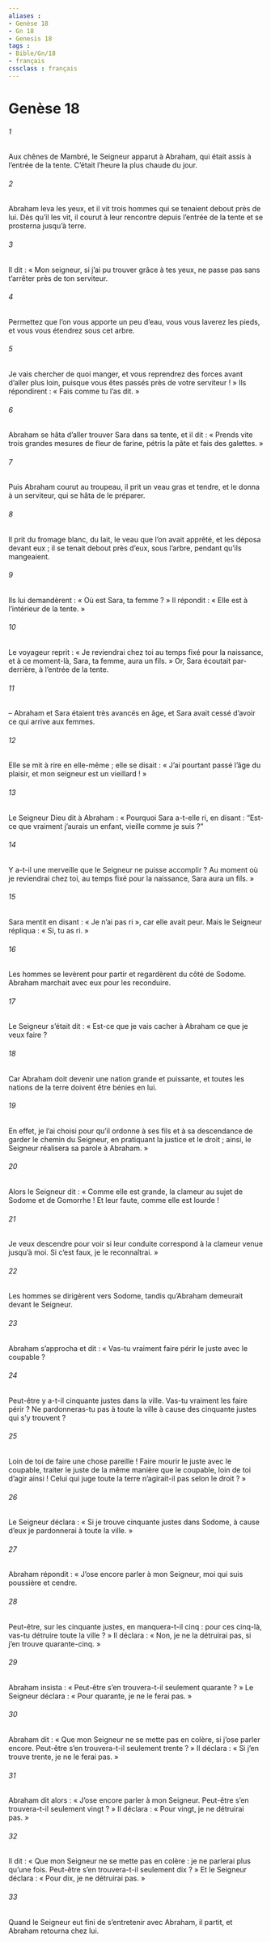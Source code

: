 ```yaml
---
aliases : 
- Genèse 18
- Gn 18
- Genesis 18
tags : 
- Bible/Gn/18
- français
cssclass : français
---
```


# Genèse 18

###### 1
Aux chênes de Mambré, le Seigneur apparut à Abraham, qui était assis à l’entrée de la tente. C’était l’heure la plus chaude du jour.
###### 2
Abraham leva les yeux, et il vit trois hommes qui se tenaient debout près de lui. Dès qu’il les vit, il courut à leur rencontre depuis l’entrée de la tente et se prosterna jusqu’à terre.
###### 3
Il dit : « Mon seigneur, si j’ai pu trouver grâce à tes yeux, ne passe pas sans t’arrêter près de ton serviteur.
###### 4
Permettez que l’on vous apporte un peu d’eau, vous vous laverez les pieds, et vous vous étendrez sous cet arbre.
###### 5
Je vais chercher de quoi manger, et vous reprendrez des forces avant d’aller plus loin, puisque vous êtes passés près de votre serviteur ! » Ils répondirent : « Fais comme tu l’as dit. »
###### 6
Abraham se hâta d’aller trouver Sara dans sa tente, et il dit : « Prends vite trois grandes mesures de fleur de farine, pétris la pâte et fais des galettes. »
###### 7
Puis Abraham courut au troupeau, il prit un veau gras et tendre, et le donna à un serviteur, qui se hâta de le préparer.
###### 8
Il prit du fromage blanc, du lait, le veau que l’on avait apprêté, et les déposa devant eux ; il se tenait debout près d’eux, sous l’arbre, pendant qu’ils mangeaient.
###### 9
Ils lui demandèrent : « Où est Sara, ta femme ? » Il répondit : « Elle est à l’intérieur de la tente. »
###### 10
Le voyageur reprit : « Je reviendrai chez toi au temps fixé pour la naissance, et à ce moment-là, Sara, ta femme, aura un fils. » Or, Sara écoutait par-derrière, à l’entrée de la tente.
###### 11
– Abraham et Sara étaient très avancés en âge, et Sara avait cessé d’avoir ce qui arrive aux femmes.
###### 12
Elle se mit à rire en elle-même ; elle se disait : « J’ai pourtant passé l’âge du plaisir, et mon seigneur est un vieillard ! »
###### 13
Le Seigneur Dieu dit à Abraham : « Pourquoi Sara a-t-elle ri, en disant : “Est-ce que vraiment j’aurais un enfant, vieille comme je suis ?”
###### 14
Y a-t-il une merveille que le Seigneur ne puisse accomplir ? Au moment où je reviendrai chez toi, au temps fixé pour la naissance, Sara aura un fils. »
###### 15
Sara mentit en disant : « Je n’ai pas ri », car elle avait peur. Mais le Seigneur répliqua : « Si, tu as ri. »
###### 16
Les hommes se levèrent pour partir et regardèrent du côté de Sodome. Abraham marchait avec eux pour les reconduire.
###### 17
Le Seigneur s’était dit : « Est-ce que je vais cacher à Abraham ce que je veux faire ?
###### 18
Car Abraham doit devenir une nation grande et puissante, et toutes les nations de la terre doivent être bénies en lui.
###### 19
En effet, je l’ai choisi pour qu’il ordonne à ses fils et à sa descendance de garder le chemin du Seigneur, en pratiquant la justice et le droit ; ainsi, le Seigneur réalisera sa parole à Abraham. »
###### 20
Alors le Seigneur dit : « Comme elle est grande, la clameur au sujet de Sodome et de Gomorrhe ! Et leur faute, comme elle est lourde !
###### 21
Je veux descendre pour voir si leur conduite correspond à la clameur venue jusqu’à moi. Si c’est faux, je le reconnaîtrai. »
###### 22
Les hommes se dirigèrent vers Sodome, tandis qu’Abraham demeurait devant le Seigneur.
###### 23
Abraham s’approcha et dit : « Vas-tu vraiment faire périr le juste avec le coupable ?
###### 24
Peut-être y a-t-il cinquante justes dans la ville. Vas-tu vraiment les faire périr ? Ne pardonneras-tu pas à toute la ville à cause des cinquante justes qui s’y trouvent ?
###### 25
Loin de toi de faire une chose pareille ! Faire mourir le juste avec le coupable, traiter le juste de la même manière que le coupable, loin de toi d’agir ainsi ! Celui qui juge toute la terre n’agirait-il pas selon le droit ? »
###### 26
Le Seigneur déclara : « Si je trouve cinquante justes dans Sodome, à cause d’eux je pardonnerai à toute la ville. »
###### 27
Abraham répondit : « J’ose encore parler à mon Seigneur, moi qui suis poussière et cendre.
###### 28
Peut-être, sur les cinquante justes, en manquera-t-il cinq : pour ces cinq-là, vas-tu détruire toute la ville ? » Il déclara : « Non, je ne la détruirai pas, si j’en trouve quarante-cinq. »
###### 29
Abraham insista : « Peut-être s’en trouvera-t-il seulement quarante ? » Le Seigneur déclara : « Pour quarante, je ne le ferai pas. »
###### 30
Abraham dit : « Que mon Seigneur ne se mette pas en colère, si j’ose parler encore. Peut-être s’en trouvera-t-il seulement trente ? » Il déclara : « Si j’en trouve trente, je ne le ferai pas. »
###### 31
Abraham dit alors : « J’ose encore parler à mon Seigneur. Peut-être s’en trouvera-t-il seulement vingt ? » Il déclara : « Pour vingt, je ne détruirai pas. »
###### 32
Il dit : « Que mon Seigneur ne se mette pas en colère : je ne parlerai plus qu’une fois. Peut-être s’en trouvera-t-il seulement dix ? » Et le Seigneur déclara : « Pour dix, je ne détruirai pas. »
###### 33
Quand le Seigneur eut fini de s’entretenir avec Abraham, il partit, et Abraham retourna chez lui.
